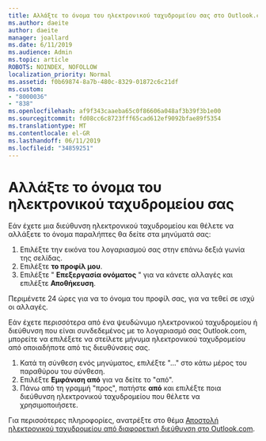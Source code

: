 ```yaml
---
title: Αλλάξτε το όνομα του ηλεκτρονικού ταχυδρομείου σας στο Outlook.com
ms.author: daeite
author: daeite
manager: joallard
ms.date: 6/11/2019
ms.audience: Admin
ms.topic: article
ROBOTS: NOINDEX, NOFOLLOW
localization_priority: Normal
ms.assetid: f0b69874-8a7b-480c-8329-01872c6c21df
ms.custom:
- "8000036"
- "838"
ms.openlocfilehash: af9f343caaeba65c0f86606a048af3b39f3b1e00
ms.sourcegitcommit: fd08cc6c8723fff65cad612ef9092bfae89f5354
ms.translationtype: MT
ms.contentlocale: el-GR
ms.lasthandoff: 06/11/2019
ms.locfileid: "34859251"
---
```

# <a name="change-your-email-name"></a>Αλλάξτε το όνομα του ηλεκτρονικού ταχυδρομείου σας

Εάν έχετε μια διεύθυνση ηλεκτρονικού ταχυδρομείου και θέλετε να αλλάξετε το όνομα παραλήπτες θα δείτε στα μηνύματά σας:
  
1. Επιλέξτε την εικόνα του λογαριασμού σας στην επάνω δεξιά γωνία της σελίδας.
2. Επιλέξτε **το προφίλ μου**.
3. Επιλέξτε " **Επεξεργασία ονόματος** " για να κάνετε αλλαγές και επιλέξτε **Αποθήκευση**.

Περιμένετε 24 ώρες για να το όνομα του προφίλ σας, για να τεθεί σε ισχύ οι αλλαγές.
  
Εάν έχετε περισσότερα από ένα ψευδώνυμο ηλεκτρονικού ταχυδρομείου ή διεύθυνση που είναι συνδεδεμένος με το λογαριασμό σας Outlook.com, μπορείτε να επιλέξετε να στείλετε μήνυμα ηλεκτρονικού ταχυδρομείου από οποιαδήποτε από τις διευθύνσεις σας.
  
1. Κατά τη σύνθεση ενός μηνύματος, επιλέξτε "..." στο κάτω μέρος του παραθύρου του σύνθεση.
1. Επιλέξτε **Εμφάνιση από** για να δείτε το "από".
1. Πάνω από τη γραμμή "προς", πατήστε **από** και επιλέξτε ποια διεύθυνση ηλεκτρονικού ταχυδρομείου που θέλετε να χρησιμοποιήσετε.

Για περισσότερες πληροφορίες, ανατρέξτε στο θέμα [Αποστολή ηλεκτρονικού ταχυδρομείου από διαφορετική διεύθυνση στο Outlook.com](https://go.microsoft.com/fwlink/p/?linkid=2001701&amp;clcid=0x409).